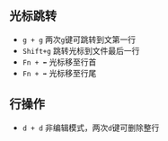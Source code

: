 ## 光标跳转

+ `g + g` 两次`g`键可跳转到文第一行
+ `Shift+g` 跳转光标到文件最后一行
+ `Fn + ⬅️` 光标移至行首
+ `Fn + ➡️` 光标移至行尾

## 行操作

+ `d + d` 非编辑模式，两次`d`键可删除整行
